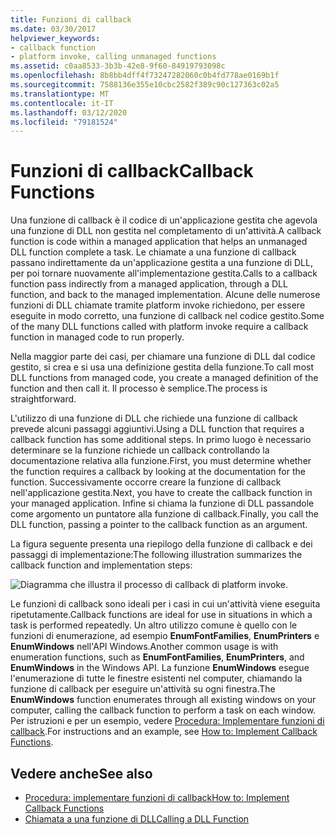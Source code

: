```yaml
---
title: Funzioni di callback
ms.date: 03/30/2017
helpviewer_keywords:
- callback function
- platform invoke, calling unmanaged functions
ms.assetid: c0aa8533-3b3b-42e8-9f60-84919793098c
ms.openlocfilehash: 8b8bb4dff4f73247282060c0b4fd778ae0169b1f
ms.sourcegitcommit: 7588136e355e10cbc2582f389c90c127363c02a5
ms.translationtype: MT
ms.contentlocale: it-IT
ms.lasthandoff: 03/12/2020
ms.locfileid: "79181524"
---
```

# <a name="callback-functions"></a><span data-ttu-id="e4bbd-102">Funzioni di callback</span><span class="sxs-lookup"><span data-stu-id="e4bbd-102">Callback Functions</span></span>
<span data-ttu-id="e4bbd-103">Una funzione di callback è il codice di un'applicazione gestita che agevola una funzione di DLL non gestita nel completamento di un'attività.</span><span class="sxs-lookup"><span data-stu-id="e4bbd-103">A callback function is code within a managed application that helps an unmanaged DLL function complete a task.</span></span> <span data-ttu-id="e4bbd-104">Le chiamate a una funzione di callback passano indirettamente da un'applicazione gestita a una funzione di DLL, per poi tornare nuovamente all'implementazione gestita.</span><span class="sxs-lookup"><span data-stu-id="e4bbd-104">Calls to a callback function pass indirectly from a managed application, through a DLL function, and back to the managed implementation.</span></span> <span data-ttu-id="e4bbd-105">Alcune delle numerose funzioni di DLL chiamate tramite platform invoke richiedono, per essere eseguite in modo corretto, una funzione di callback nel codice gestito.</span><span class="sxs-lookup"><span data-stu-id="e4bbd-105">Some of the many DLL functions called with platform invoke require a callback function in managed code to run properly.</span></span>  
  
 <span data-ttu-id="e4bbd-106">Nella maggior parte dei casi, per chiamare una funzione di DLL dal codice gestito, si crea e si usa una definizione gestita della funzione.</span><span class="sxs-lookup"><span data-stu-id="e4bbd-106">To call most DLL functions from managed code, you create a managed definition of the function and then call it.</span></span> <span data-ttu-id="e4bbd-107">Il processo è semplice.</span><span class="sxs-lookup"><span data-stu-id="e4bbd-107">The process is straightforward.</span></span>  
  
 <span data-ttu-id="e4bbd-108">L'utilizzo di una funzione di DLL che richiede una funzione di callback prevede alcuni passaggi aggiuntivi.</span><span class="sxs-lookup"><span data-stu-id="e4bbd-108">Using a DLL function that requires a callback function has some additional steps.</span></span> <span data-ttu-id="e4bbd-109">In primo luogo è necessario determinare se la funzione richiede un callback controllando la documentazione relativa alla funzione.</span><span class="sxs-lookup"><span data-stu-id="e4bbd-109">First, you must determine whether the function requires a callback by looking at the documentation for the function.</span></span> <span data-ttu-id="e4bbd-110">Successivamente occorre creare la funzione di callback nell'applicazione gestita.</span><span class="sxs-lookup"><span data-stu-id="e4bbd-110">Next, you have to create the callback function in your managed application.</span></span> <span data-ttu-id="e4bbd-111">Infine si chiama la funzione di DLL passandole come argomento un puntatore alla funzione di callback.</span><span class="sxs-lookup"><span data-stu-id="e4bbd-111">Finally, you call the DLL function, passing a pointer to the callback function as an argument.</span></span>

 <span data-ttu-id="e4bbd-112">La figura seguente presenta una riepilogo della funzione di callback e dei passaggi di implementazione:</span><span class="sxs-lookup"><span data-stu-id="e4bbd-112">The following illustration summarizes the callback function and implementation steps:</span></span>  
  
 ![Diagramma che illustra il processo di callback di platform invoke.](./media/callback-functions/platform-invoke-callback-process.gif)  
  
 <span data-ttu-id="e4bbd-114">Le funzioni di callback sono ideali per i casi in cui un'attività viene eseguita ripetutamente.</span><span class="sxs-lookup"><span data-stu-id="e4bbd-114">Callback functions are ideal for use in situations in which a task is performed repeatedly.</span></span> <span data-ttu-id="e4bbd-115">Un altro utilizzo comune è quello con le funzioni di enumerazione, ad esempio **EnumFontFamilies**, **EnumPrinters** e **EnumWindows** nell'API Windows.</span><span class="sxs-lookup"><span data-stu-id="e4bbd-115">Another common usage is with enumeration functions, such as **EnumFontFamilies**, **EnumPrinters**, and **EnumWindows** in the Windows API.</span></span> <span data-ttu-id="e4bbd-116">La funzione **EnumWindows** esegue l'enumerazione di tutte le finestre esistenti nel computer, chiamando la funzione di callback per eseguire un'attività su ogni finestra.</span><span class="sxs-lookup"><span data-stu-id="e4bbd-116">The **EnumWindows** function enumerates through all existing windows on your computer, calling the callback function to perform a task on each window.</span></span> <span data-ttu-id="e4bbd-117">Per istruzioni e per un esempio, vedere [Procedura: Implementare funzioni di callback](how-to-implement-callback-functions.md).</span><span class="sxs-lookup"><span data-stu-id="e4bbd-117">For instructions and an example, see [How to: Implement Callback Functions](how-to-implement-callback-functions.md).</span></span>  
  
## <a name="see-also"></a><span data-ttu-id="e4bbd-118">Vedere anche</span><span class="sxs-lookup"><span data-stu-id="e4bbd-118">See also</span></span>

- [<span data-ttu-id="e4bbd-119">Procedura: implementare funzioni di callback</span><span class="sxs-lookup"><span data-stu-id="e4bbd-119">How to: Implement Callback Functions</span></span>](how-to-implement-callback-functions.md)
- [<span data-ttu-id="e4bbd-120">Chiamata a una funzione di DLL</span><span class="sxs-lookup"><span data-stu-id="e4bbd-120">Calling a DLL Function</span></span>](calling-a-dll-function.md)
